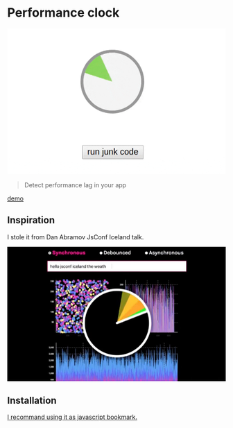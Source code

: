 # Performance clock

![performance clock](./doc/images/performance-clock.gif)

> Detect performance lag in your app

[demo](https://platane.github.io/performance-clock/demo.html)

## Inspiration

I stole it from Dan Abramov JsConf Iceland talk.

[![youtube JsConf Iceland talk](./doc/images/youtube.jpg)](https://youtu.be/nLF0n9SACd4?t=265)

## Installation

[I recommand using it as javascript bookmark.](https://platane.github.io/performance-clock/installation.html)
